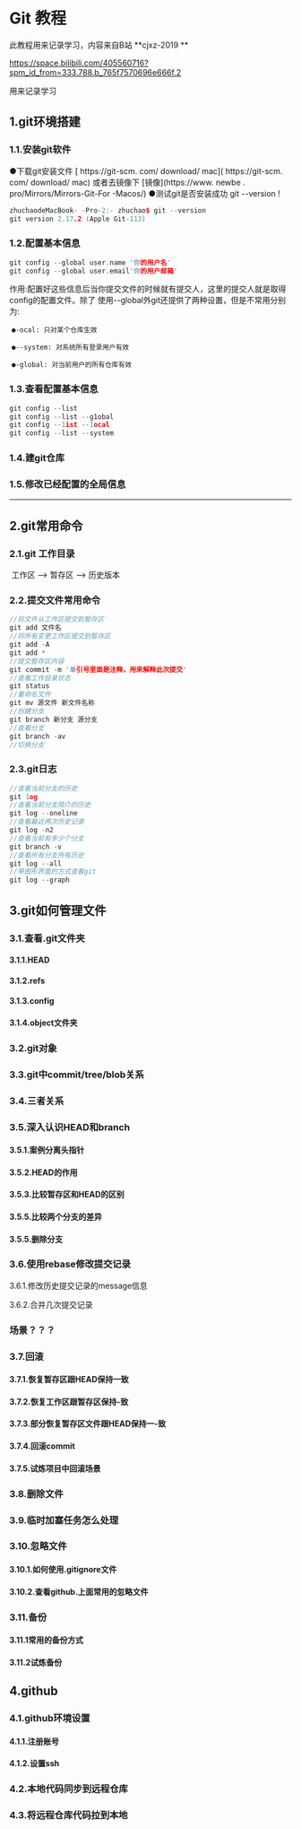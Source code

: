 # Git 教程

此教程用来记录学习，内容来自B站 **cjxz-2019 **

https://space.bilibili.com/405560716?spm_id_from=333.788.b_765f7570696e666f.2

用来记录学习

## 1.git环境搭建

### 1.1.安装git软件

●下载git安装文件 [ https://git-scm. com/ download/ mac]( https://git-scm. com/ download/ mac)   或者去镜像下
[镜像](https://www. newbe . pro/Mirrors/Mirrors-Git-For -Macos/) 
●测试git是否安装成功 git --version !

```c++
zhuchaodeMacBook- -Pro-2:- zhuchao$ git --version
git version 2.17.2 (Apple Git-113)
```

### 1.2.配置基本信息

```c++
git config --global user.name '你的用户名'
git config --global user.email'你的用户邮箱'
```

作用:配置好这些信息后当你提交文件的时候就有提交人，这里的提交人就是取得config的配置文件。除了 使用--global外git还提供了两种设置，但是不常用分别为:

​			`●-ocal: 只对某个仓库生效`

​			`●--system: 对系统所有登录用户有效`

​			`●-global: 对当前用户的所有仓库有效`

### 1.3.查看配置基本信息

```c++
git config --list
git config --list --g1obal
git config --1ist --1ocal
git config --list --system
```

### 1.4.建git仓库



### 1.5.修改已经配置的全局信息



***

## 2.git常用命令

### 2.1.git 工作目录

​	工作区	-->	暂存区	-->	历史版本 

### 2.2.提交文件常用命令

```c++
//将文件从工作区提交到暂存区
git add 文件名
//将所有变更工作区提交到暂存区
git add -A 
git add *
//提交暂存区内容
git commit -m '单引号里面是注释，用来解释此次提交'
//查看工作目录状态
git status
//重命名文件
git mv 源文件 新文件名称 
//创建分支
git branch 新分支 源分支
//查看分支
git branch -av
//切换分支
```

### 2.3.git日志

```c++
//查看当前分支的历史
git 1og
//查看当前分支简介的历史
git log --oneline
//查看最近两次历史记录
git log -n2
//查看当前有多少个分支
git branch -v
//查看所有分支所有历史
git log --all
//带图形界面的方式查看git
git log --graph
```

## 3.git如何管理文件

### 3.1.查看.git文件夹

#### 3.1.1.HEAD

#### 3.1.2.refs

#### 3.1.3.config

#### 3.1.4.object文件夹

### 3.2.git对象

### 3.3.git中commit/tree/blob关系

### 3.4.三者关系

### 3.5.深入认识HEAD和branch

#### 3.5.1.案例分离头指针

#### 3.5.2.HEAD的作用

#### 3.5.3.比较暂存区和HEAD的区别

#### 3.5.5.比较两个分支的差异

#### 3.5.5.删除分支

### 3.6.使用rebase修改提交记录

3.6.1.修改历史提交记录的message信息

3.6.2.合并几次提交记录

### 场景？？？

### 3.7.回滚

#### 3.7.1.恢复暂存区跟HEAD保持一致

#### 3.7.2.恢复工作区跟暂存区保持-致

#### 3.7.3.部分恢复暂存区文件跟HEAD保持一-致

#### 3.7.4.回滚commit

#### 3.7.5.试炼项目中回滚场景

### 3.8.删除文件

### 3.9.临时加塞任务怎么处理

### 3.10.忽略文件

#### 3.10.1.如何使用.gitignore文件

#### 3.10.2.查看github.上面常用的忽略文件

### 3.11.备份

#### 3.11.1常用的备份方式

#### 3.11.2试炼备份

## 4.github

### 4.1.github环境设置

#### 4.1.1.注册账号

#### 4.1.2.设置ssh

### 4.2.本地代码同步到远程仓库

### 4.3.将远程仓库代码拉到本地